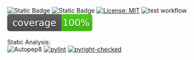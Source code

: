 ![Static Badge](https://img.shields.io/badge/Linux-FCC624?style=for-the-badge&logo=linux&logoColor=black)
![Static Badge](https://img.shields.io/badge/Python-3776AB?style=for-the-badge&logo=python&logoColor=white)
[![License: MIT](https://img.shields.io/badge/License-MIT-yellow.svg)](https://opensource.org/licenses/MIT)
![test workflow](https://github.com/SE-Fall24-RZA/Homework1/actions/workflows/test.yaml/badge.svg)
![coverage](coverage.svg)

Static Analysis:\
![Autopep8](https://img.shields.io/badge/autopep8-formatted-g)
[![pylint]()](https://redirect/link)
[![pyright-checked](https://img.shields.io/badge/pyright-checked-green)](https://github.com/microsoft/pyright/blob/main/docs/img/pyright_badge.svg)

